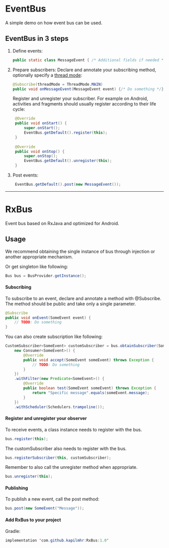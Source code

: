 

# EventBus
A simple demo on how event bus can be used.


EventBus in 3 steps
-------------------
1. Define events:

    ```java  
    public static class MessageEvent { /* Additional fields if needed */ }
    ```

2. Prepare subscribers:
    Declare and annotate your subscribing method, optionally specify a [thread mode](http://greenrobot.org/eventbus/documentation/delivery-threads-threadmode/):  

    ```java
    @Subscribe(threadMode = ThreadMode.MAIN)  
    public void onMessageEvent(MessageEvent event) {/* Do something */};
    ```
    Register and unregister your subscriber. For example on Android, activities and fragments should usually register according to their life cycle:

   ```java
    @Override
    public void onStart() {
        super.onStart();
        EventBus.getDefault().register(this);
    }
 
    @Override
    public void onStop() {
        super.onStop();
        EventBus.getDefault().unregister(this);
    }
    ```

3. Post events:

   ```java
    EventBus.getDefault().post(new MessageEvent());
    ```
-------------------



RxBus
===========

Event bus based on RxJava and optimized for Android.

Usage
-------

We recommend obtaining the single instance of bus through injection or another appropriate mechanism.

Or get singleton like following:

```java
Bus bus = BusProvider.getInstance();
```

#### Subscribing

To subscribe to an event, declare and annotate a method with @Subscribe. The method should be public and take only a single parameter.

```java
@Subscribe
public void onEvent(SomeEvent event) {
    // TODO: Do something
}
```

You can also create subscription like following:

```java
CustomSubscriber<SomeEvent> customSubscriber = bus.obtainSubscriber(SomeEvent.class,
    new Consumer<SomeEvent>() {
        @Override
        public void accept(SomeEvent someEvent) throws Exception {
            // TODO: Do something
        }
    })
    .withFilter(new Predicate<SomeEvent>() {
        @Override
        public boolean test(SomeEvent someEvent) throws Exception {
            return "Specific message".equals(someEvent.message);
        }
    })
    .withScheduler(Schedulers.trampoline());
```

#### Register and unregister your observer

To receive events, a class instance needs to register with the bus.

```java
bus.register(this);
```

The customSubscriber also needs to register with the bus.

```java
bus.registerSubscriber(this, customSubscriber);
```

Remember to also call the unregister method when appropriate.
```java
bus.unregister(this);
```

#### Publishing

To publish a new event, call the post method:

```java
bus.post(new SomeEvent("Message"));
```

#### Add RxBus to your project

Gradle:

```java
implementation 'com.github.kapilmhr:RxBus:1.0'
```
    
